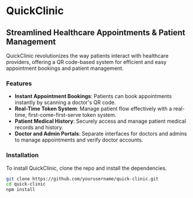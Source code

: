 # QuickClinic

## Streamlined Healthcare Appointments & Patient Management

QuickClinic revolutionizes the way patients interact with healthcare providers, offering a QR code-based system for efficient and easy appointment bookings and patient management.

### Features

- **Instant Appointment Bookings**: Patients can book appointments instantly by scanning a doctor's QR code.
- **Real-Time Token System**: Manage patient flow effectively with a real-time, first-come-first-serve token system.
- **Patient Medical History**: Securely access and manage patient medical records and history.
- **Doctor and Admin Portals**: Separate interfaces for doctors and admins to manage appointments and verify doctor accounts.

### Installation

To install QuickClinic, clone the repo and install the dependencies.

```bash
git clone https://github.com/yourusername/quick-clinic.git
cd quick-clinic
npm install
